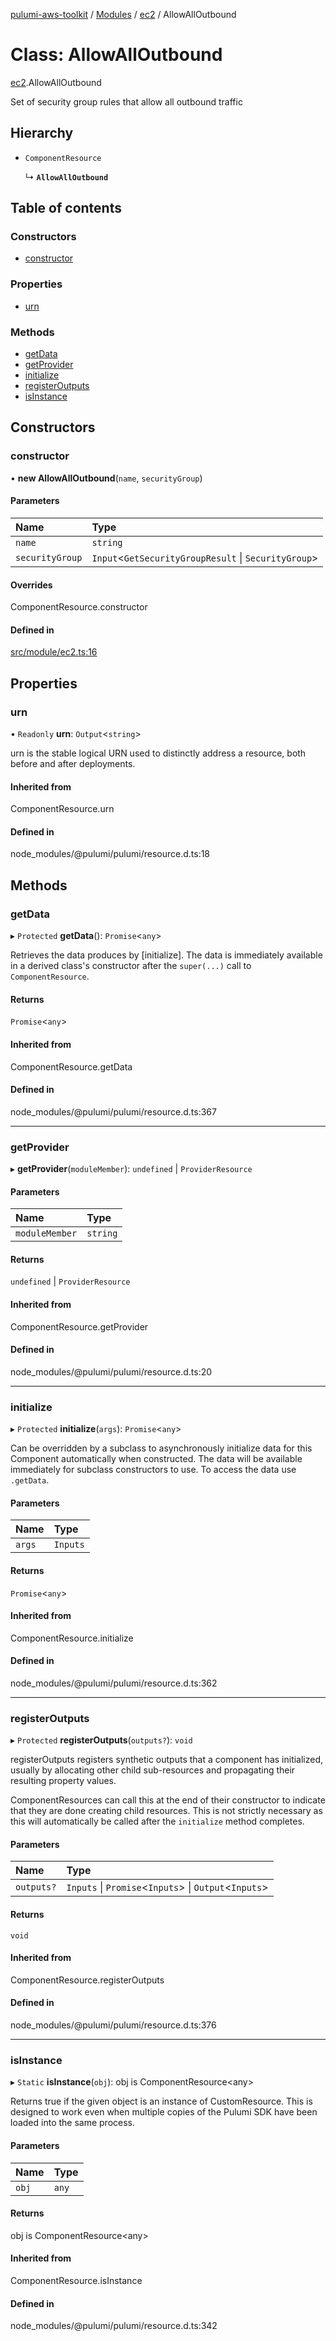 [pulumi-aws-toolkit](../README.md) / [Modules](../modules.md) / [ec2](../modules/ec2.md) / AllowAllOutbound

# Class: AllowAllOutbound

[ec2](../modules/ec2.md).AllowAllOutbound

Set of security group rules that allow all outbound traffic

## Hierarchy

- `ComponentResource`

  ↳ **`AllowAllOutbound`**

## Table of contents

### Constructors

- [constructor](ec2.AllowAllOutbound.md#constructor)

### Properties

- [urn](ec2.AllowAllOutbound.md#urn)

### Methods

- [getData](ec2.AllowAllOutbound.md#getdata)
- [getProvider](ec2.AllowAllOutbound.md#getprovider)
- [initialize](ec2.AllowAllOutbound.md#initialize)
- [registerOutputs](ec2.AllowAllOutbound.md#registeroutputs)
- [isInstance](ec2.AllowAllOutbound.md#isinstance)

## Constructors

### constructor

• **new AllowAllOutbound**(`name`, `securityGroup`)

#### Parameters

| Name | Type |
| :------ | :------ |
| `name` | `string` |
| `securityGroup` | `Input`<`GetSecurityGroupResult` \| `SecurityGroup`\> |

#### Overrides

ComponentResource.constructor

#### Defined in

[src/module/ec2.ts:16](https://github.com/iapetos163/pulumi-aws-toolkit/blob/f4261c5/src/module/ec2.ts#L16)

## Properties

### urn

• `Readonly` **urn**: `Output`<`string`\>

urn is the stable logical URN used to distinctly address a resource, both before and after
deployments.

#### Inherited from

ComponentResource.urn

#### Defined in

node_modules/@pulumi/pulumi/resource.d.ts:18

## Methods

### getData

▸ `Protected` **getData**(): `Promise`<`any`\>

Retrieves the data produces by [initialize].  The data is immediately available in a
derived class's constructor after the `super(...)` call to `ComponentResource`.

#### Returns

`Promise`<`any`\>

#### Inherited from

ComponentResource.getData

#### Defined in

node_modules/@pulumi/pulumi/resource.d.ts:367

___

### getProvider

▸ **getProvider**(`moduleMember`): `undefined` \| `ProviderResource`

#### Parameters

| Name | Type |
| :------ | :------ |
| `moduleMember` | `string` |

#### Returns

`undefined` \| `ProviderResource`

#### Inherited from

ComponentResource.getProvider

#### Defined in

node_modules/@pulumi/pulumi/resource.d.ts:20

___

### initialize

▸ `Protected` **initialize**(`args`): `Promise`<`any`\>

Can be overridden by a subclass to asynchronously initialize data for this Component
automatically when constructed.  The data will be available immediately for subclass
constructors to use.  To access the data use `.getData`.

#### Parameters

| Name | Type |
| :------ | :------ |
| `args` | `Inputs` |

#### Returns

`Promise`<`any`\>

#### Inherited from

ComponentResource.initialize

#### Defined in

node_modules/@pulumi/pulumi/resource.d.ts:362

___

### registerOutputs

▸ `Protected` **registerOutputs**(`outputs?`): `void`

registerOutputs registers synthetic outputs that a component has initialized, usually by
allocating other child sub-resources and propagating their resulting property values.

ComponentResources can call this at the end of their constructor to indicate that they are
done creating child resources.  This is not strictly necessary as this will automatically be
called after the `initialize` method completes.

#### Parameters

| Name | Type |
| :------ | :------ |
| `outputs?` | `Inputs` \| `Promise`<`Inputs`\> \| `Output`<`Inputs`\> |

#### Returns

`void`

#### Inherited from

ComponentResource.registerOutputs

#### Defined in

node_modules/@pulumi/pulumi/resource.d.ts:376

___

### isInstance

▸ `Static` **isInstance**(`obj`): obj is ComponentResource<any\>

Returns true if the given object is an instance of CustomResource.  This is designed to work even when
multiple copies of the Pulumi SDK have been loaded into the same process.

#### Parameters

| Name | Type |
| :------ | :------ |
| `obj` | `any` |

#### Returns

obj is ComponentResource<any\>

#### Inherited from

ComponentResource.isInstance

#### Defined in

node_modules/@pulumi/pulumi/resource.d.ts:342
